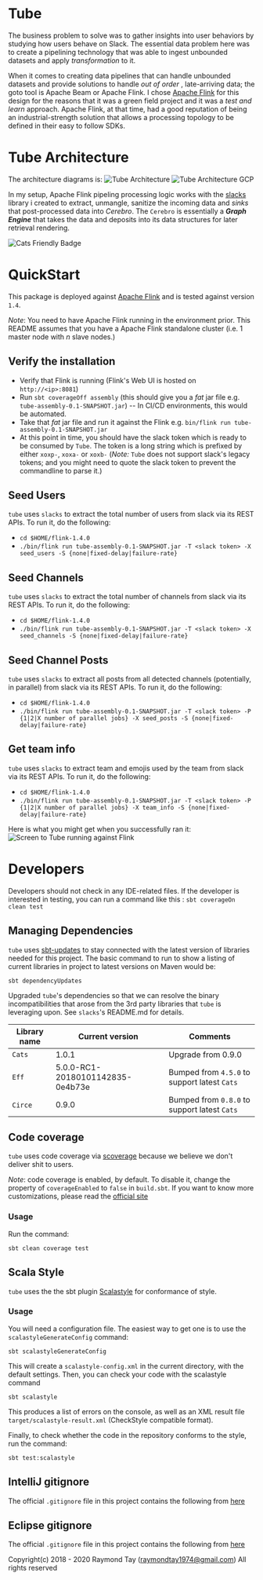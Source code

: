 # Tube

The business problem to solve was to gather insights into user behaviors by
studying how users behave on Slack. The essential data problem here was to
create a pipelining technology that was able to ingest unbounded datasets and
apply _transformation_ to it.

When it comes to creating data pipelines that can handle unbounded datasets and
provide solutions to handle _out of order_ , late-arriving data; the goto tool
is Apache Beam or Apache Flink. I chose [Apache Flink](https://flink.apache.org) for this design
for the reasons that it was a green field project and it was a _test and learn_
approach. Apache Flink, at that time, had a good reputation of being an
industrial-strength solution that allows a processing topology to be defined in
their easy to follow SDKs.

# Tube Architecture

The architecture diagrams is:
![Tube Architecture](./images/tube-component-diagram.png)
![Tube Architecture GCP](./images/tube-gcp-apgw-diagram.png)

In my setup, Apache Flink pipeling processing logic works with the [slacks](https://github.com/raymondtay/slacks) library i created
to extract, unmangle, sanitize the incoming data and _sinks_ that
post-processed data into _Cerebro_. The `Cerebro` is essentially a _**Graph Engine**_ that takes the data and deposits into its data structures for later retrieval rendering.

![Cats Friendly Badge](https://typelevel.org/cats/img/cats-badge-tiny.png)

# QuickStart

This package is deployed against [Apache Flink](http://flink.apache.org) and is tested against version `1.4`.

*Note*: You need to have Apache Flink running in the environment prior. This
README assumes that you have a Apache Flink standalone cluster (i.e. 1 master
node with _n_ slave nodes.)

## Verify the installation

- Verify that Flink is running (Flink's Web UI is hosted on `http://<ip>:8081`)
- Run `sbt coverageOff assembly` (this should give you a _fat_ jar file e.g.  `tube-assembly-0.1-SNAPSHOT.jar`)
-- In CI/CD environments, this would be automated.
- Take that _fat_ jar file and run it against the Flink e.g. `bin/flink run tube-assembly-0.1-SNAPSHOT.jar`
- At this point in time, you should have the slack token which is ready to be
  consumed by `Tube`. The token is a long string which is prefixed by either
  `xoxp-`, `xoxa-` or `xoxb-` (*Note:* `Tube` does not support slack's legacy
  tokens; and you might need to quote the slack token to prevent the
  commandline to parse it.)

## Seed Users

`tube` uses `slacks` to extract the total number of users from slack via its
REST APIs. To run it, do the following:

- `cd $HOME/flink-1.4.0`
- `./bin/flink run tube-assembly-0.1-SNAPSHOT.jar -T <slack token> -X seed_users -S {none|fixed-delay|failure-rate}`

## Seed Channels

`tube` uses `slacks` to extract the total number of channels from slack via its
REST APIs. To run it, do the following:

- `cd $HOME/flink-1.4.0`
- `./bin/flink run tube-assembly-0.1-SNAPSHOT.jar -T <slack token> -X seed_channels -S {none|fixed-delay|failure-rate}`

## Seed Channel Posts

`tube` uses `slacks` to extract all posts from all detected channels (potentially, in parallel) from slack via its
REST APIs. To run it, do the following:

- `cd $HOME/flink-1.4.0`
- `./bin/flink run tube-assembly-0.1-SNAPSHOT.jar -T <slack token> -P {1|2|X number of parallel jobs} -X seed_posts -S {none|fixed-delay|failure-rate}`

## Get team info

`tube` uses `slacks` to extract team and emojis used by the team from slack via its REST APIs. To run it, do the following:

- `cd $HOME/flink-1.4.0`
- `./bin/flink run tube-assembly-0.1-SNAPSHOT.jar -T <slack token> -P {1|2|X number of parallel jobs} -X team_info -S {none|fixed-delay|failure-rate}`

Here is what you might get when you successfully ran it:
![Screen to Tube running against Flink](./images/tube_on_flink.png)

# Developers

Developers should not check in any IDE-related files. If the developer is
interested in testing, you can run a command like this : `sbt coverageOn clean test`

## Managing Dependencies

`tube` uses [sbt-updates](https://github.com/rtimush/sbt-updates) to stay connected with the latest version of
libraries needed for this project. The basic command to run to show a listing
of current libraries in project to latest versions on Maven would be:
```
sbt dependencyUpdates
```

Upgraded `tube`'s dependencies so that we can resolve the binary incompatibilities that arose from the 3rd party libraries that `tube` is leveraging upon. See `slacks`'s README.md for details.

Library name | Current version | Comments
-------------| ----------------|----------
`Cats`       | 1.0.1           | Upgrade from 0.9.0
`Eff`        | 5.0.0-RC1-20180101142835-0e4b73e| Bumped from `4.5.0` to support latest `Cats`
`Circe`      | 0.9.0 | Bumped from `0.8.0` to support latest `Cats`

## Code coverage

`tube` uses code coverage via [scoverage](https://github.com/scoverage/sbt-scoverage) because we believe we don't deliver shit to users.

*Note*: code coverage is enabled, by default. To disable it, change the
property of `coverageEnabled` to `false` in `build.sbt`. If you want to know
more customizations, please read the [official site](https://github.com/scoverage/sbt-scoverage)

### Usage

Run the command:
```
sbt clean coverage test
```

## Scala Style

`tube` uses the the sbt plugin [Scalastyle](http://www.scalastyle.org/sbt.html) for conformance of style.

### Usage

You will need a configuration file. The easiest way to get one is to use the `scalastyleGenerateConfig` command:
```
sbt scalastyleGenerateConfig
```
This will create a `scalastyle-config.xml` in the current directory, with the default settings. Then, you can check your code with the scalastyle command
```
sbt scalastyle
```
This produces a list of errors on the console, as well as an XML result file `target/scalastyle-result.xml` (CheckStyle compatible format).

Finally, to check whether the code in the repository conforms to the style, run
the command:
```
sbt test:scalastyle
```

## IntelliJ gitignore

The official `.gitignore` file in this project contains the following from
[here](https://github.com/github/gitignore/blob/master/Global/JetBrains.gitignore)

## Eclipse gitignore

The official `.gitignore` file in this project contains the following from 
[here](https://github.com/github/gitignore/blob/master/Global/Eclipse.gitignore)


Copyright(c) 2018 - 2020 Raymond Tay (raymondtay1974@gmail.com)
All rights reserved
